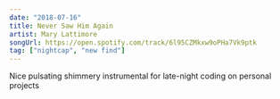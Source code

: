 ```yaml
---
date: "2018-07-16"
title: Never Saw Him Again
artist: Mary Lattimore
songUrl: https://open.spotify.com/track/6l95CZMkxw9oPHa7Vk9ptk
tag: ["nightcap", "new find"]
---
```


Nice pulsating shimmery instrumental for late-night coding on personal projects
